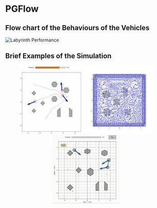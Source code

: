 # PGFlow

## Flow chart of the Behaviours of the Vehicles

![Labyrinth Performance](./assets/labyrinth_performance.png)

## Brief Examples of the Simulation

<p align="center">
  <img src="./assets/vis2d.png" alt="Simulation Example 1" width="200"/>
  <img src="./assets/guidance_vector_field.png" alt="Simulation Example 2" width="214"/>
  <img src="./assets/pgflow.gif" alt="Simulation Example 3" width="209"/>
</p>

